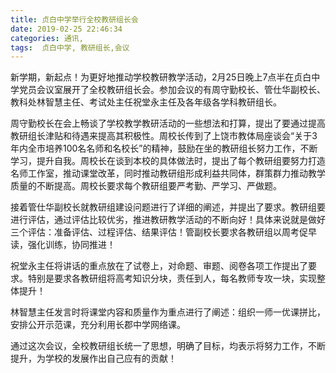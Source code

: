 ```yaml
---
title: 贞白中学举行全校教研组长会
date: 2019-02-25 22:46:34
categories: 通讯,
tags:  贞白中学, 教研组长,会议
---
```


新学期，新起点！为更好地推动学校教研教学活动，2月25日晚上7点半在贞白中学党员会议室展开了全校教研组长会。参加会议的有周守勤校长、管仕华副校长、教科处林智慧主任、考试处主任祝堂永主任及各年级各学科教研组长。

周守勤校长在会上畅谈了学校教学教研活动的一些想法和打算，提出了要通过提高教研组长津贴和待遇来提高其积极性。周校长传到了上饶市教体局座谈会“关于3年内全市培养100名名师和名校长”的精神，鼓励在坐的教研组长努力工作，不断学习，提升自我。周校长在谈到本校的具体做法时，提出了每个教研组要努力打造名师工作室，推动课堂改革，同时推动教研组形成利益共同体，群策群力推动教学质量的不断提高。周校长要求每个教研组要严考勤、严学习、严做题。

接着管仕华副校长就教研组建设问题进行了详细的阐述，并提出了要求。教研组要进行评估，通过评估比较优劣，推进教研教学活动的不断向好！具体来说就是做好三个评估：准备评估、过程评估、结果评估！管副校长要求各教研组以周考促早读，强化训练，协同推进！

祝堂永主任将讲话的重点放在了试卷上，对命题、审题、阅卷各项工作提出了要求。特别是要求各教研组将高考知识分块，责任到人，每名教师专攻一块，实现整体提升！

林智慧主任发言时将课堂内容和质量作为重点进行了阐述：组织一师一优课拼比，安排公开示范课，充分利用长郡中学网络课。

通过这次会议，全校教研组长统一了思想，明确了目标，均表示将努力工作，不断提升，为学校的发展作出自己应有的贡献！

